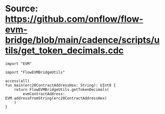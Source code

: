 # Source: https://github.com/onflow/flow-evm-bridge/blob/main/cadence/scripts/utils/get_token_decimals.cdc

```
import "EVM"

import "FlowEVMBridgeUtils"

access(all)
fun main(erc20ContractAddressHex: String): UInt8 {
    return FlowEVMBridgeUtils.getTokenDecimals(
        evmContractAddress: EVM.addressFromString(erc20ContractAddressHex)
    )
}

```